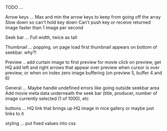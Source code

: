 TODO ...

Arrow keys ...
    Max and min the arrow keys to keep from going off the array
    Slow down so can't hold key down
    Can't push key or receive returned image faster than 1 image per second    

Seek bar ...
    Full width, twice as tall

Thumbnail ...
    popping. on page load first thumbnail appears on bottom of seekbar. why?!

Preview ..
    add curtain image to first preview for movie
    click on preview, get HQ
    add left and right arrows that appear over preview when cursor is over preview; or when on index zero
    image buffering (on preview 5, buffer 4 and 6)


General ...
    Maybe handle undefined errors like going outside seekbar area
    Add movie meta data underneath the seek bar (title, producer, number of image currently selected (1 of 1000), etc


buttons ...
    HQ link that brings up HQ image in nice gallery or maybe just links to it

styling ...
    put fixed values into css
